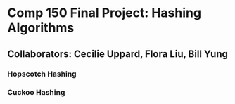 # Comp 150 Final Project: Hashing Algorithms
## Collaborators: Cecilie Uppard, Flora Liu, Bill Yung

### Hopscotch Hashing

### Cuckoo Hashing

